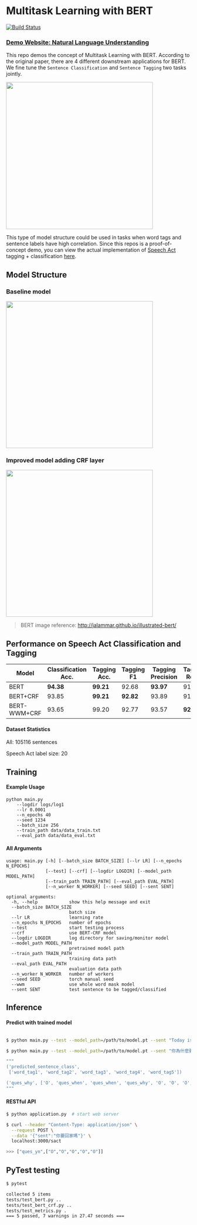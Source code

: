 # Multitask Learning with BERT

[![Build Status](https://travis-ci.com/CryoliteZ//Multitask-Learning-BERT.svg?branch=master)](https://travis-ci.com/CryoliteZ/Multitask-Learning-BERT)

### [Demo Website: Natural Language Understanding](aics.nctu.me:3000)

This repo demos the concept of Multitask Learning with BERT. According to the original paper, there are 4 different downstream applications for BERT. We fine tune the `Sentence Classification` and `Sentence Tagging` two tasks jointly. 

<img src="https://i.imgur.com/2cNNZxA.png" width="400px">

This type of model structure could be used in tasks when word tags and sentence labels have high correlation. Since this repos is a proof-of-concept demo, you can view the actual implementation of [Speech Act](https://en.wikipedia.org/wiki/Speech_act) tagging + classification [here](aics.nctu.me:3000).




## Model Structure
### Baseline model
<img src="https://i.imgur.com/HPEkpXB.png" width="400px">

### Improved model adding CRF layer
<img src="https://i.imgur.com/6nqVJCZ.png" width="400px">

> BERT image reference: http://jalammar.github.io/illustrated-bert/


## Performance on Speech Act Classification and Tagging
| Model |  Classification Acc.  | Tagging Acc. | Tagging F1|Tagging Precision|Tagging Recall|
| -------- | -------- | -------- | -------- | -------- |-------- |
| BERT  | **94.38**       | **99.21**    |92.68     | **93.97** | 91.84|
| BERT+CRF  | 93.85       | **99.21**   |**92.82**     |93.89| 91.77|
| BERT-WWM+CRF  | 93.65      | 99.20  |92.77   |93.57| **92.00**|

#### Dataset Statistics
All: 105116 sentences 

Speech Act label size: 20

## Training
#### Example Usage
```
python main.py
    --logdir logs/log1
    --lr 0.0001 
    --n_epochs 40
    --seed 1234 
    --batch_size 256
    --train_path data/data_train.txt 
    --eval_path data/data_eval.txt  
```

#### All Arguments
```
usage: main.py [-h] [--batch_size BATCH_SIZE] [--lr LR] [--n_epochs N_EPOCHS]
               [--test] [--crf] [--logdir LOGDIR] [--model_path MODEL_PATH]
               [--train_path TRAIN_PATH] [--eval_path EVAL_PATH]
               [--n_worker N_WORKER] [--seed SEED] [--sent SENT]

optional arguments:
  -h, --help            show this help message and exit
  --batch_size BATCH_SIZE
                        batch size
  --lr LR               learning rate
  --n_epochs N_EPOCHS   number of epochs
  --test                start testing process
  --crf                 use BERT-CRF model
  --logdir LOGDIR       log directory for saving/monitor model
  --model_path MODEL_PATH
                        pretrained model path
  --train_path TRAIN_PATH
                        training data path
  --eval_path EVAL_PATH
                        evaluation data path
  --n_worker N_WORKER   number of workers
  --seed SEED           torch manual seed
  --wwm                 use whole word mask model
  --sent SENT           test sentence to be tagged/classified
```

## Inference
#### Predict with trained model

```bash

$ python main.py --test --model_path=/path/to/model.pt --sent "Today is a beautiful day."

$ python main.py --test --model_path=/path/to/model.pt --sent "你為什麼要去實習？"

"""
('predicted_sentence_class',
 ['word_tag1', 'word_tag2', 'word_tag3', 'word_tag4', 'word_tag5'])

('ques_why', ['O', 'ques_when', 'ques_when', 'ques_why', 'O', 'O', 'O', 'O', 'O'])
"""
```

#### RESTful API
```bash
$ python application.py  # start web server

$ curl --header "Content-Type: application/json" \
  --request POST \
  --data '{"sent":"你要回家嗎"}' \
  localhost:3000/sact

>>> ["ques_yn",["O","O","O","O","O"]]
```

## PyTest testing
```bash
$ pytest

collected 5 items                                         
tests/test_bert.py ..                         
tests/test_bert_crf.py ..
tests/test_metrics.py .
=== 5 passed, 7 warnings in 27.47 seconds ===
```
